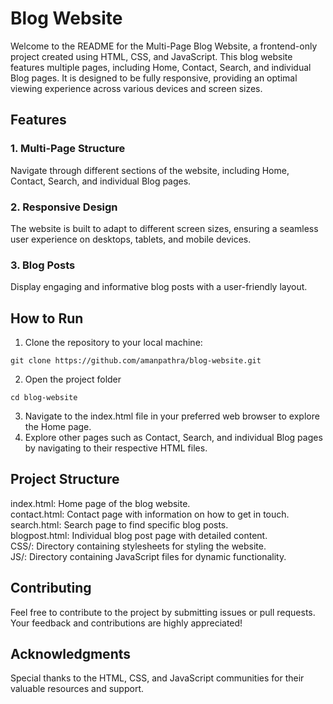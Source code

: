 # Blog Website
Welcome to the README for the Multi-Page Blog Website, a frontend-only project created using HTML, CSS, and JavaScript. This blog website features multiple pages, including Home, Contact, Search, and individual Blog pages. It is designed to be fully responsive, providing an optimal viewing experience across various devices and screen sizes.

## Features
### 1. Multi-Page Structure
Navigate through different sections of the website, including Home, Contact, Search, and individual Blog pages.

### 2. Responsive Design
The website is built to adapt to different screen sizes, ensuring a seamless user experience on desktops, tablets, and mobile devices.

### 3. Blog Posts
Display engaging and informative blog posts with a user-friendly layout.

## How to Run
1. Clone the repository to your local machine:
```
git clone https://github.com/amanpathra/blog-website.git
```
2. Open the project folder
```
cd blog-website
```
3. Navigate to the index.html file in your preferred web browser to explore the Home page.
4. Explore other pages such as Contact, Search, and individual Blog pages by navigating to their respective HTML files.

## Project Structure
index.html: Home page of the blog website.\
contact.html: Contact page with information on how to get in touch.\
search.html: Search page to find specific blog posts.\
blogpost.html: Individual blog post page with detailed content.\
CSS/: Directory containing stylesheets for styling the website.\
JS/: Directory containing JavaScript files for dynamic functionality.

## Contributing
Feel free to contribute to the project by submitting issues or pull requests. Your feedback and contributions are highly appreciated!

## Acknowledgments
Special thanks to the HTML, CSS, and JavaScript communities for their valuable resources and support.
